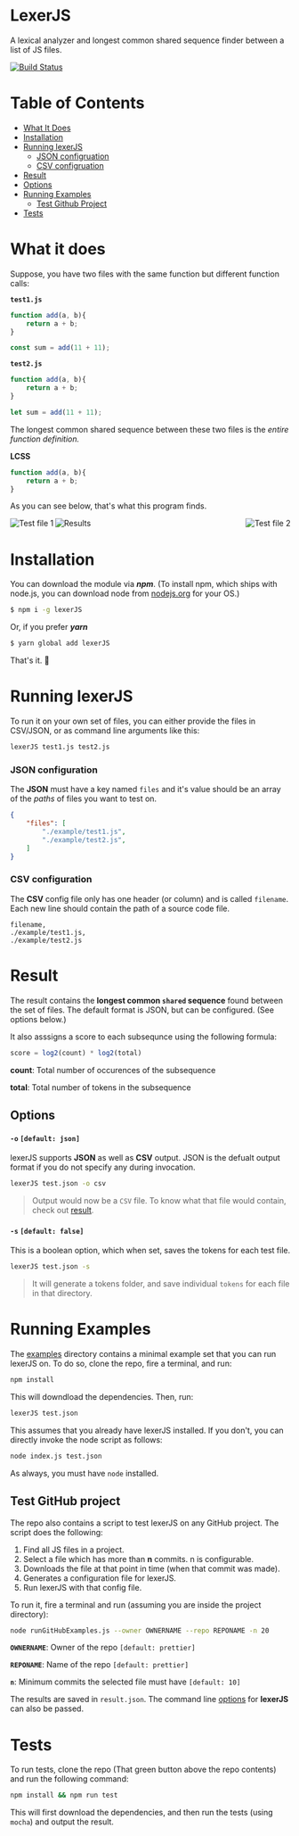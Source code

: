 # LexerJS

A lexical analyzer and longest common shared sequence finder between a list of JS files.

[![Build Status](https://travis-ci.com/abhisheksoni27/LexerJS.svg?token=cwN7xqik6Nx9bbtysewG&branch=master)](https://travis-ci.com/abhisheksoni27/LexerJS)

# Table of Contents

* [What It Does](#what-it-does)
* [Installation](#installation)
* [Running lexerJS](#running-lexerjs)
    - [JSON configruation](#json-configuration)
    - [CSV configruation](#csv-configuration)
* [Result](#result)
* [Options](#options)
* [Running Examples](#running-examples)
    - [Test Github Project](#test-github-project)
* [Tests](#tests)

# What it does

Suppose, you have two files with the same function but different function calls:

**`test1.js`**

```js
function add(a, b){
    return a + b;
}

const sum = add(11 + 11);
```

**`test2.js`**

```js
function add(a, b){
    return a + b;
}

let sum = add(11 + 11);
```

The longest common shared sequence between these two files is the *entire function definition.*

**LCSS**

```js
function add(a, b){
    return a + b;
}
```

As you can see below, that's what this program finds.

<img alt = "Test file 1" align="left" src="https://raw.githubusercontent.com/abhisheksoni27/LexerJS/master/src/assets/test1.png">

<img alt = "Test file 2" align="right" src="https://raw.githubusercontent.com/abhisheksoni27/LexerJS/master/src/assets/test2.png">

<img alt = "Results" align="center" src="https://raw.githubusercontent.com/abhisheksoni27/LexerJS/master/src/assets/result.png">

# Installation

You can download the module via ***npm***. (To install npm, which ships with node.js, you can download node from [nodejs.org](https://nodejs.org) for your OS.)

```bash
$ npm i -g lexerJS
```

Or, if you prefer ***yarn***

```bash
$ yarn global add lexerJS
```

That's it. 🎉

# Running lexerJS

To run it on your own set of files, you can either provide the files in CSV/JSON, or as command line arguments like this:

```bash
lexerJS test1.js test2.js
```

### JSON configuration
The **JSON** must have a key named `files` and it's value should be an array of the *paths* of files you want to test on.

```json
{
    "files": [
        "./example/test1.js",
        "./example/test2.js",
    ]
}
```

### CSV configuration

The **CSV** config file only has one header (or column) and is called `filename`. Each new line should contain the path of a source code file.

```csv
filename,
./example/test1.js,
./example/test2.js
```

# Result

The result contains the **longest common `shared` sequence** found between the set of files. The default format is JSON, but can be configured. (See options below.)

It also asssigns a score to each subsequnce using the following formula:

```js
score = log2(count) * log2(total)
```

**count**: Total number of occurences of the subsequence

**total**: Total number of tokens in the subsequence

## Options

#### **`-o`** `[default: json]`

lexerJS supports **JSON** as well as **CSV** output. JSON is the defualt output format if you do not specify any during invocation.

```bash
lexerJS test.json -o csv
```
> Output would now be a `CSV` file. To know what that file would contain, check out [result](#result).

#### **`-s`** `[default: false]`

This is a boolean option, which when set, saves the tokens for each test file.

```bash
lexerJS test.json -s
```

> It will generate a tokens folder, and save individual `tokens` for each file in that directory.

# Running Examples

The [examples](https://) directory contains a minimal example set that you can run lexerJS on. To do so, clone the repo, fire a terminal, and run:

```bash
npm install
```

This will downdload the dependencies. Then, run:

```bash
lexerJS test.json
```

This assumes that you already have lexerJS installed. If you don't, you can directly invoke the node script as follows:

```bash
node index.js test.json
```

As always, you must have `node` installed.

## Test GitHub project

The repo also contains a script to test lexerJS on any GitHub project. The script does the following:

1. Find all JS files in a project.
2. Select a file which has more than **n** commits. n is configurable.
3. Downloads the file at that point in time (when that commit was made).
4. Generates a configuration file for lexerJS.
5. Run lexerJS with that config file.

To run it, fire a terminal and run (assuming you are inside the project directory):

```bash
node runGitHubExamples.js --owner OWNERNAME --repo REPONAME -n 20
```

**`OWNERNAME`**: Owner of the repo `[default: prettier]`

**`REPONAME`**: Name of the repo `[default: prettier]`

**`n`**: Minimum commits the selected file must have `[default: 10]`

The results are saved in `result.json`. The command line [options](#options) for **lexerJS** can also be passed.

# Tests

To run tests, clone the repo (That green button above the repo contents) and run the following command:

```bash
npm install && npm run test
```

This will first download the dependencies, and then run the tests (using `mocha`) and output the result.
